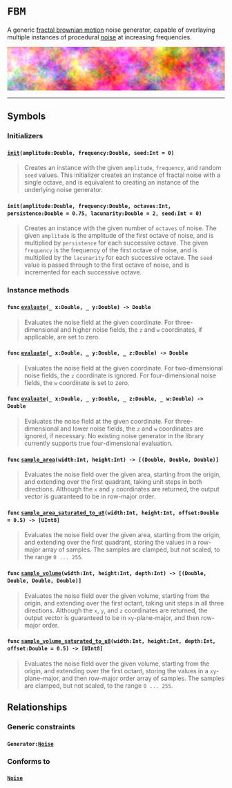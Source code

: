 # ``FBM``

A generic [fractal brownian motion](https://thebookofshaders.com/13/) noise generator, capable of overlaying multiple instances of procedural [noise](protocol-Noise.md) at increasing frequencies.

![](png/banner_FBM.png)
***

## Symbols

### Initializers

#### [`init`](protocol-Noise.md#initamplitudedouble-frequencydouble-seedint)`(amplitude:Double, frequency:Double, seed:Int = 0)`
> Creates an instance with the given `amplitude`, `frequency`, and random `seed` values. This initializer creates an instance of fractal noise with a single octave, and is equivalent to creating an instance of the underlying noise generator.

#### `init(amplitude:Double, frequency:Double, octaves:Int, persistence:Double = 0.75, lacunarity:Double = 2, seed:Int = 0)`
> Creates an instance with the given number of `octaves` of noise. The given `amplitude` is the amplitude of the first octave of noise, and is multiplied by `persistence` for each successive octave. The given `frequency` is the frequency of the first octave of noise, and is multiplied by the `lacunarity` for each successive octave. The `seed` value is passed through to the first octave of noise, and is incremented for each successive octave.

### Instance methods

#### `func` [`evaluate`](protocol-Noise.md#func-evaluate_-xdouble-_-ydouble---double)`(_ x:Double, _ y:Double) -> Double`
> Evaluates the noise field at the given coordinate. For three-dimensional and higher noise fields, the `z` and `w` coordinates, if applicable, are set to zero.

#### `func` [`evaluate`](protocol-Noise.md#func-evaluate_-xdouble-_-ydouble-_-zdouble---double)`(_ x:Double, _ y:Double, _ z:Double) -> Double`
> Evaluates the noise field at the given coordinate. For two-dimensional noise fields, the `z` coordinate is ignored. For four-dimensional noise fields, the `w` coordinate is set to zero.

#### `func` [`evaluate`](protocol-Noise.md#func-evaluate_-xdouble-_-ydouble-_-zdouble-_-wdouble---double)`(_ x:Double, _ y:Double, _ z:Double, _ w:Double) -> Double`
> Evaluates the noise field at the given coordinate. For three-dimensional and lower noise fields, the `z` and `w` coordinates are ignored, if necessary. No existing noise generator in the library currently supports true four-dimensional evaluation.

#### `func` [`sample_area`](protocol-Noise.md#func-sample_areawidthint-heightint---double-double-double)`(width:Int, height:Int) -> [(Double, Double, Double)]`
> Evaluates the noise field over the given area, starting from the origin, and extending over the first quadrant, taking unit steps in both directions. Although the `x` and `y` coordinates are returned, the output vector is guaranteed to be in row-major order.

#### `func` [`sample_area_saturated_to_u8`](protocol-Noise.md#func-sample_area_saturated_to_u8widthint-heightint-offsetdouble--05---uint8)`(width:Int, height:Int, offset:Double = 0.5) -> [UInt8]`
> Evaluates the noise field over the given area, starting from the origin, and extending over the first quadrant, storing the values in a row-major array of samples. The samples are clamped, but not scaled, to the range `0 ... 255`.

#### `func` [`sample_volume`](protocol-Noise.md#func-sample_volumewidthint-heightint-depthint---double-double-double-double)`(width:Int, height:Int, depth:Int) -> [(Double, Double, Double, Double)]`
> Evaluates the noise field over the given volume, starting from the origin, and extending over the first octant, taking unit steps in all three directions. Although the `x`, `y`, and `z` coordinates are returned, the output vector is guaranteed to be in `xy`-plane-major, and then row-major order.

#### `func` [`sample_volume_saturated_to_u8`](protocol-Noise.md#func-sample_volume_saturated_to_u8widthint-heightint-depthint-offsetdouble--05---uint8)`(width:Int, height:Int, depth:Int, offset:Double = 0.5) -> [UInt8]`
> Evaluates the noise field over the given volume, starting from the origin, and extending over the first octant, storing the values in a `xy`-plane-major, and then row-major order array of samples. The samples are clamped, but not scaled, to the range `0 ... 255`.

## Relationships

### Generic constraints

#### `Generator:`[`Noise`](protocol-Noise.md)

### Conforms to

#### [`Noise`](protocol-Noise.md)
